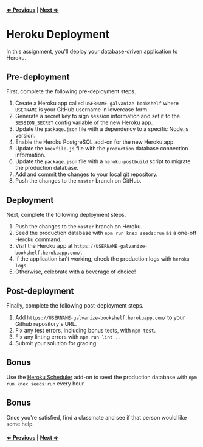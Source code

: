 #### [⇐ Previous](4_authentication_authorization.md) | [Next ⇒](README.md)

# Heroku Deployment

In this assignment, you'll deploy your database-driven application to Heroku.

## Pre-deployment

First, complete the following pre-deployment steps.

1. Create a Heroku app called `USERNAME-galvanize-bookshelf` where `USERNAME` is your GitHub username in lowercase form.
1. Generate a secret key to sign session information and set it to the `SESSION_SECRET` config variable of the new Heroku app.
1. Update the `package.json` file with a dependency to a specific Node.js version.
1. Enable the Heroku PostgreSQL add-on for the new Heroku app.
1. Update the `knexfile.js` file with the `production` database connection information.
1. Update the `package.json` file with a `heroku-postbuild` script to migrate the production database.
1. Add and commit the changes to your local git repository.
1. Push the changes to the `master` branch on GitHub.

## Deployment

Next, complete the following deployment steps.

1. Push the changes to the `master` branch on Heroku.
1. Seed the production database with `npm run knex seeds:run` as a one-off Heroku command.
1. Visit the Heroku app at `https://USERNAME-galvanize-bookshelf.herokuapp.com/`.
1. If the application isn't working, check the production logs with `heroku logs`.
1. Otherwise, celebrate with a beverage of choice!

## Post-deployment

Finally, complete the following post-deployment steps.

1. Add `https://USERNAME-galvanize-bookshelf.herokuapp.com/` to your Github repository's URL.
1. Fix any test errors, including bonus tests, with `npm test`.
1. Fix any linting errors with `npm run lint .`.
1. Submit your solution for grading.

## Bonus

Use the [Heroku Scheduler](https://devcenter.heroku.com/articles/scheduler) add-on to seed the production database with `npm run knex seeds:run` every hour.

## Bonus

Once you're satisfied, find a classmate and see if that person would like some help.

#### [⇐ Previous](4_authentication_authorization.md) | [Next ⇒](README.md)
